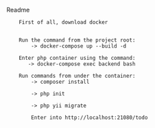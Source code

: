 Readme

        First of all, download docker


        Run the command from the project root:
            -> docker-compose up --build -d

        Enter php container using the command: 
           -> docker-compose exec backend bash
        
        Run commands from under the container: 
            -> composer install
            
            -> php init
            
            -> php yii migrate
         
            Enter into http://localhost:21080/todo